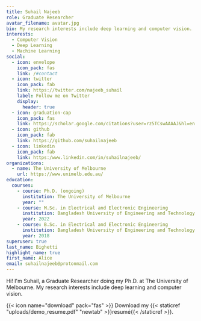 ```yaml
---
title: Suhail Najeeb
role: Graduate Researcher
avatar_filename: avatar.jpg
bio: My research interests include deep learning and computer vision.
interests:
  - Computer Vision
  - Deep Learning
  - Machine Learning
social:
  - icon: envelope
    icon_pack: fas
    link: /#contact
  - icon: twitter
    icon_pack: fab
    link: https://twitter.com/najeeb_suhail
    label: Follow me on Twitter
    display:
      header: true
  - icon: graduation-cap
    icon_pack: fas
    link: https://scholar.google.com/citations?user=rz5TCswAAAAJ&hl=en
  - icon: github
    icon_pack: fab
    link: https://github.com/suhailnajeeb
  - icon: linkedin
    icon_pack: fab
    link: https:/www.linkedin.com/in/suhailnajeeb/
organizations:
  - name: The University of Melbourne
    url: https://www.unimelb.edu.au/
education:
  courses:
    - course: Ph.D. (ongoing)
      institution: The University of Melbourne
      year: ""
    - course: M.Sc. in Electrical and Electronic Engineering
      institution: Bangladesh University of Engineering and Technology
      year: 2022
    - course: B.Sc. in Electrical and Electronic Engineering
      institution: Bangladesh University of Engineering and Technology
      year: 2018
superuser: true
last_name: Bighetti
highlight_name: true
first_name: Alice
email: suhailnajeeb@protonmail.com
---
```

H﻿i! I'm Suhail, a Graduate Researcher doing my Ph.D. at The University of Melbourne. My research interests include deep learning and computer vision.

{{< icon name="download" pack="fas" >}} Download my {{< staticref "uploads/demo_resume.pdf" "newtab" >}}resumé{{< /staticref >}}.